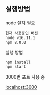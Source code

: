 ## 실행방법

node 설치 필요

```
현재 사용중인 버전
node v16.11.1
npm 8.0.0
```

실행 방법

```
npm install
npm start
```

3000번 포트 사용 중 

[localhost:3000](localhost:3000)
